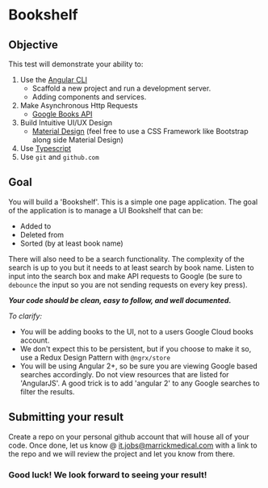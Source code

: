 # Bookshelf
## Objective
This test will demonstrate your ability to:
1) Use the [Angular CLI](https://github.com/angular/angular-cli)
    - Scaffold a new project and run a development server.
    - Adding components and services.
2) Make Asynchronous Http Requests
    - [Google Books API](https://developers.google.com/books/docs/v1/getting_started)
3) Build Intuitive UI/UX Design
    - [Material Design](https://material.angular.io/) (feel free to use a CSS Framework like Bootstrap along side Material Design)
4) Use [Typescript](https://www.typescriptlang.org/)
5) Use `git` and `github.com`

## Goal
You will build a 'Bookshelf'. This is a simple one page application. The goal of the application
is to manage a UI Bookshelf that can be:
- Added to
- Deleted from
- Sorted (by at least book name)

There will also need to be a search functionality. The complexity of the search is up to you
but it needs to at least search by book name. Listen to input into the search box and make API requests
to Google (be sure to `debounce` the input so you are not sending requests on every key press).

***Your code should be clean, easy to follow, and well documented.***

*To clarify:*
- You will be adding books to the UI, not to a users Google Cloud books account.
- We don't expect this to be persistent, but if you choose to make it so, use a Redux Design Pattern with `@ngrx/store`
- You will be using Angular 2+, so be sure you are viewing Google based searches accordingly. Do not view resources that are listed for 'AngularJS'. A good trick is to add 'angular 2' to any Google searches to filter the results.

## Submitting your result
Create a repo on your personal github account that will house all of your code. Once done, let us know @ it.jobs@marrickmedical.com with a link
to the repo and we will review the project and let you know from there.

### Good luck! We look forward to seeing your result!
